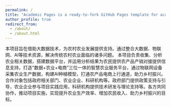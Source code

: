 ```yaml
---
permalink: /
title: "Academic Pages is a ready-to-fork GitHub Pages template for academic personal websites"
author_profile: true
redirect_from: 
  - /about/
  - /about.html
---
```


本项目旨在借助大数据技术，为农村农业发展提供支持。通过整合大数据、物联网、AI等技术资源，解决传统农村农业面临的诸多问题。
本项目负责收集、分析农业相关数据，搭建数据平台，并运用分析结果为农民提供农产品产销对接提供信息支持，打造"数据+农业+电商”三位一体的智慧农业服务平台，通过物联网设备采集农业生产数据，构建AI种植模型，打通农产品电商上行通道，助力乡村振兴。
合作对象包括政府相关部门、农业企业、科研机构等。政府部门提供政策支持与引导，农业企业参与项目实践应用，科研机构提供技术研发与理论支持等。各方共同协作，推动项目实施，实现提升农业生产效率、增加农民收入、助力乡村振兴的目标。
